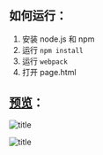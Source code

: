 ## 如何运行：

1. 安装 node.js 和 npm
2. 运行 `npm install`
3. 运行 `webpack`
4. 打开 page.html

## [预览](https://winters0991.github.io/project-vue-todoList/page.html)：

![title](https://leanote.com/api/file/getImage?fileId=59213c66ab64411174000f93)

![title](https://leanote.com/api/file/getImage?fileId=59213d21ab64411174000fb1)